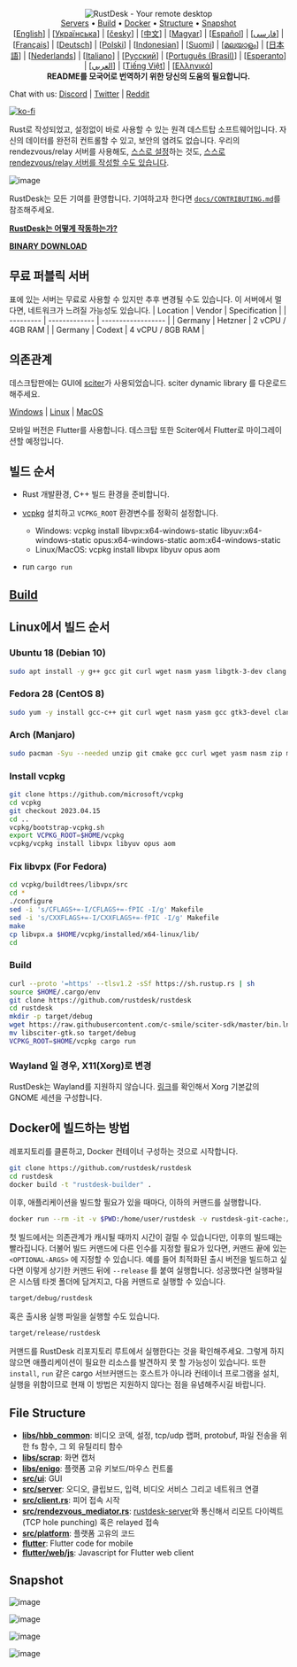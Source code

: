 <p align="center">
  <img src="../res/logo-header.svg" alt="RustDesk - Your remote desktop"><br>
  <a href="#free-public-servers">Servers</a> •
  <a href="#raw-steps-to-build">Build</a> •
  <a href="#how-to-build-with-docker">Docker</a> •
  <a href="#file-structure">Structure</a> •
  <a href="#snapshot">Snapshot</a><br>
  [<a href="../README.md">English</a>] | [<a href="README-UA.md">Українська</a>] | [<a href="README-CS.md">česky</a>] | [<a href="README-ZH.md">中文</a>] | [<a href="README-HU.md">Magyar</a>] | [<a href="README-ES.md">Español</a>] | [<a href="README-FA.md">فارسی</a>] | [<a href="README-FR.md">Français</a>] | [<a href="README-DE.md">Deutsch</a>] | [<a href="README-PL.md">Polski</a>] | [<a href="README-ID.md">Indonesian</a>] | [<a href="README-FI.md">Suomi</a>] | [<a href="README-ML.md">മലയാളം</a>] | [<a href="README-JP.md">日本語</a>] | [<a href="README-NL.md">Nederlands</a>] | [<a href="README-IT.md">Italiano</a>] | [<a href="README-RU.md">Русский</a>] | [<a href="README-PTBR.md">Português (Brasil)</a>] | [<a href="README-EO.md">Esperanto</a>] | [<a href="README-AR.md">العربي</a>] | [<a href="README-VN.md">Tiếng Việt</a>] | [<a href="README-GR.md">Ελληνικά</a>]<br>
  <b>README를 모국어로 번역하기 위한 당신의 도움의 필요합니다.</b>
</p>

Chat with us: [Discord](https://discord.gg/nDceKgxnkV) | [Twitter](https://twitter.com/rustdesk) | [Reddit](https://www.reddit.com/r/rustdesk)


[![ko-fi](https://ko-fi.com/img/githubbutton_sm.svg)](https://ko-fi.com/I2I04VU09)

Rust로 작성되었고, 설정없이 바로 사용할 수 있는 원격 데스트탑 소프트웨어입니다. 자신의 데이터를 완전히 컨트롤할 수 있고, 보안의 염려도 없습니다. 우리의 rendezvous/relay 서버를 사용해도, [스스로 설정](https://rustdesk.com/server)하는 것도, [스스로 rendezvous/relay 서버를 작성할 수도 있습니다](https://github.com/rustdesk/rustdesk-server-demo).

![image](https://user-images.githubusercontent.com/71636191/171661982-430285f0-2e12-4b1d-9957-4a58e375304d.png)

RustDesk는 모든 기여를 환영합니다. 기여하고자 한다면 [`docs/CONTRIBUTING.md`](CONTRIBUTING.md)를 참조해주세요.

[**RustDesk는 어떻게 작동하는가?**](https://github.com/rustdesk/rustdesk/wiki/How-does-RustDesk-work%3F)

[**BINARY DOWNLOAD**](https://github.com/rustdesk/rustdesk/releases)

## 무료 퍼블릭 서버

표에 있는 서버는 무료로 사용할 수 있지만 추후 변경될 수도 있습니다. 이 서버에서 멀다면, 네트워크가 느려질 가능성도 있습니다.
| Location | Vendor | Specification |
| --------- | ------------- | ------------------ |
| Germany | Hetzner | 2 vCPU / 4GB RAM |
| Germany | Codext | 4 vCPU / 8GB RAM |

## 의존관계

데스크탑판에는 GUI에 [sciter](https://sciter.com/)가 사용되었습니다. sciter dynamic library 를 다운로드해주세요. 

[Windows](https://raw.githubusercontent.com/c-smile/sciter-sdk/master/bin.win/x64/sciter.dll) |
[Linux](https://raw.githubusercontent.com/c-smile/sciter-sdk/master/bin.lnx/x64/libsciter-gtk.so) |
[MacOS](https://raw.githubusercontent.com/c-smile/sciter-sdk/master/bin.osx/libsciter.dylib)

모바일 버전은 Flutter를 사용합니다. 데스크탑 또한 Sciter에서 Flutter로 마이그레이션할 예정입니다.

## 빌드 순서

- Rust 개발환경, C++ 빌드 환경을 준비합니다.

- [vcpkg](https://github.com/microsoft/vcpkg) 설치하고 `VCPKG_ROOT` 환경변수를 정확히 설정합니다.

  - Windows: vcpkg install libvpx:x64-windows-static libyuv:x64-windows-static opus:x64-windows-static aom:x64-windows-static
  - Linux/MacOS: vcpkg install libvpx libyuv opus aom

- run `cargo run`

## [Build](https://rustdesk.com/docs/en/dev/build/)

## Linux에서 빌드 순서

### Ubuntu 18 (Debian 10)

```sh
sudo apt install -y g++ gcc git curl wget nasm yasm libgtk-3-dev clang libxcb-randr0-dev libxdo-dev libxfixes-dev libxcb-shape0-dev libxcb-xfixes0-dev libasound2-dev libpulse-dev cmake
```

### Fedora 28 (CentOS 8)

```sh
sudo yum -y install gcc-c++ git curl wget nasm yasm gcc gtk3-devel clang libxcb-devel libxdo-devel libXfixes-devel pulseaudio-libs-devel cmake alsa-lib-devel
```

### Arch (Manjaro)

```sh
sudo pacman -Syu --needed unzip git cmake gcc curl wget yasm nasm zip make pkg-config clang gtk3 xdotool libxcb libxfixes alsa-lib pipewire
```

### Install vcpkg

```sh
git clone https://github.com/microsoft/vcpkg
cd vcpkg
git checkout 2023.04.15
cd ..
vcpkg/bootstrap-vcpkg.sh
export VCPKG_ROOT=$HOME/vcpkg
vcpkg/vcpkg install libvpx libyuv opus aom
```

### Fix libvpx (For Fedora)

```sh
cd vcpkg/buildtrees/libvpx/src
cd *
./configure
sed -i 's/CFLAGS+=-I/CFLAGS+=-fPIC -I/g' Makefile
sed -i 's/CXXFLAGS+=-I/CXXFLAGS+=-fPIC -I/g' Makefile
make
cp libvpx.a $HOME/vcpkg/installed/x64-linux/lib/
cd
```

### Build

```sh
curl --proto '=https' --tlsv1.2 -sSf https://sh.rustup.rs | sh
source $HOME/.cargo/env
git clone https://github.com/rustdesk/rustdesk
cd rustdesk
mkdir -p target/debug
wget https://raw.githubusercontent.com/c-smile/sciter-sdk/master/bin.lnx/x64/libsciter-gtk.so
mv libsciter-gtk.so target/debug
VCPKG_ROOT=$HOME/vcpkg cargo run
```

### Wayland 일 경우, X11(Xorg)로 변경

RustDesk는 Wayland를 지원하지 않습니다. [링크](https://docs.fedoraproject.org/en-US/quick-docs/configuring-xorg-as-default-gnome-session/)를 확인해서 Xorg 기본값의 GNOME 세션을 구성합니다.

## Docker에 빌드하는 방법

레포지토리를 클론하고, Docker 컨테이너 구성하는 것으로 시작합니다.

```sh
git clone https://github.com/rustdesk/rustdesk
cd rustdesk
docker build -t "rustdesk-builder" .
```

이후, 애플리케이션을 빌드할 필요가 있을 때마다, 이하의 커맨드를 실행합니다.

```sh
docker run --rm -it -v $PWD:/home/user/rustdesk -v rustdesk-git-cache:/home/user/.cargo/git -v rustdesk-registry-cache:/home/user/.cargo/registry -e PUID="$(id -u)" -e PGID="$(id -g)" rustdesk-builder
```

첫 빌드에서는 의존관계가 캐시될 때까지 시간이 걸릴 수 있습니다만, 이후의 빌드때는 빨라집니다. 더불어 빌드 커맨드에 다른 인수를 지정할 필요가 있다면, 커맨드 끝에 있는 `<OPTIONAL-ARGS>` 에 지정할 수 있습니다. 예를 들어 최적화된 출시 버전을 빌드하고 싶다면 이렇게 상기한 커맨드 뒤에 `--release` 를 붙여 실행합니다. 성공했다면 실행파일은 시스템 타겟 폴더에 담겨지고, 다음 커맨드로 실행할 수 있습니다.

```sh
target/debug/rustdesk
```

혹은 출시용 실행 파일을 실행할 수도 있습니다.

```sh
target/release/rustdesk
```

커맨드를 RustDesk 리포지토리 루트에서 실행한다는 것을 확인해주세요. 그렇게 하지 않으면 애플리케이션이 필요한 리소스를 발견하지 못 할 가능성이 있습니다. 또한 `install`, `run` 같은 cargo 서브커맨드는 호스트가 아니라 컨테이너 프로그램을 설치, 실행을 위함이므로 현재 이 방법은 지원하지 않다는 점을 유념해주시길 바랍니다.

## File Structure

- **[libs/hbb_common](https://github.com/rustdesk/rustdesk/tree/master/libs/hbb_common)**: 비디오 코덱, 설정, tcp/udp 랩퍼, protobuf, 파일 전송을 위한 fs 함수, 그 외 유틸리티 함수
- **[libs/scrap](https://github.com/rustdesk/rustdesk/tree/master/libs/scrap)**: 화면 캡처
- **[libs/enigo](https://github.com/rustdesk/rustdesk/tree/master/libs/enigo)**: 플랫폼 고유 키보드/마우스 컨트롤
- **[src/ui](https://github.com/rustdesk/rustdesk/tree/master/src/ui)**: GUI
- **[src/server](https://github.com/rustdesk/rustdesk/tree/master/src/server)**: 오디오, 클립보드, 입력, 비디오 서비스 그리고 네트워크 연결
- **[src/client.rs](https://github.com/rustdesk/rustdesk/tree/master/src/client.rs)**: 피어 접속 시작
- **[src/rendezvous_mediator.rs](https://github.com/rustdesk/rustdesk/tree/master/src/rendezvous_mediator.rs)**: [rustdesk-server](https://github.com/rustdesk/rustdesk-server)와 통신해서 리모트 다이렉트(TCP hole punching) 혹은 relayed 접속
- **[src/platform](https://github.com/rustdesk/rustdesk/tree/master/src/platform)**: 플랫폼 고유의 코드
- **[flutter](https://github.com/rustdesk/rustdesk/tree/master/flutter)**: Flutter code for mobile
- **[flutter/web/js](https://github.com/rustdesk/rustdesk/tree/master/flutter/web/js)**: Javascript for Flutter web client

## Snapshot

![image](https://user-images.githubusercontent.com/71636191/113112362-ae4deb80-923b-11eb-957d-ff88daad4f06.png)

![image](https://user-images.githubusercontent.com/71636191/113112619-f705a480-923b-11eb-911d-97e984ef52b6.png)

![image](https://user-images.githubusercontent.com/71636191/113112857-3fbd5d80-923c-11eb-9836-768325faf906.png)

![image](https://user-images.githubusercontent.com/71636191/135385039-38fdbd72-379a-422d-b97f-33df71fb1cec.png)

